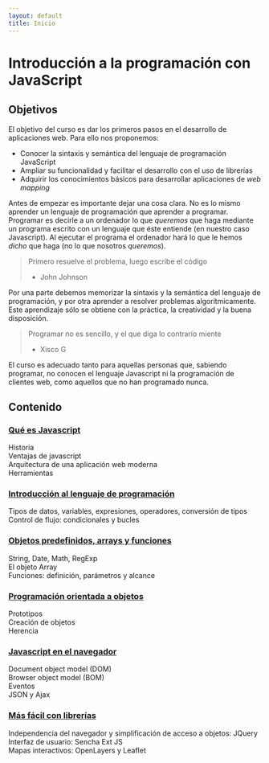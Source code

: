 ```yaml
---
layout: default
title: Inicio
---
```


# Introducción a la programación con JavaScript

## Objetivos
El objetivo del curso es dar los primeros pasos en el desarrollo de aplicaciones web. Para ello nos proponemos:

+ Conocer la sintaxis y semántica del lenguaje de programación JavaScript  
+ Ampliar su funcionalidad y facilitar el desarrollo con el uso de librerías
+ Adquirir los conocimientos básicos para desarrollar aplicaciones de _web mapping_

Antes de empezar es importante dejar una cosa clara. No es lo mismo aprender un lenguaje de programación que aprender a programar. Programar es decirle a un ordenador lo que _queremos_ que haga mediante un programa escrito con un lenguaje que éste entiende (en nuestro caso Javascript). Al ejecutar el programa el ordenador hará lo que le hemos _dicho_ que haga (no lo que nosotros _queremos_).

  > Primero resuelve el problema, luego escribe el código  
  > - John Johnson

Por una parte debemos memorizar la sintaxis y la semántica del lenguaje de programación, y por otra aprender a resolver problemas algorítmicamente. Este aprendizaje sólo se obtiene con la práctica, la creatividad y la buena disposición.

  > Programar no es sencillo, y el que diga lo contrario miente  
  > - Xisco G

El curso es adecuado tanto para aquellas personas que, sabiendo programar, no conocen el lenguaje Javascript ni la programación de clientes web, como aquellos que no han programado nunca.

## Contenido

### [Qué es Javascript](./modulo0/) 
Historia  
Ventajas de javascript  
Arquitectura de una aplicación web moderna  
Herramientas

### [Introducción al lenguaje de programación](./modulo1/)
Tipos de datos, variables, expresiones, operadores, conversión de tipos  
Control de flujo: condicionales y bucles

### [Objetos predefinidos, arrays y funciones](./modulo2/)
String, Date, Math, RegExp  
El objeto Array  
Funciones: definición, parámetros y alcance

### [Programación orientada a objetos](./modulo3/)
Prototipos  
Creación de objetos  
Herencia  

### [Javascript en el navegador](./molulo4/)
Document object model (DOM)  
Browser object model (BOM)  
Eventos  
JSON y Ajax  

### [Más fácil con librerías](./modulo5/)
Independencia del navegador y simplificación de acceso a objetos: JQuery  
Interfaz de usuario: Sencha Ext JS  
Mapas interactivos: OpenLayers y Leaflet
